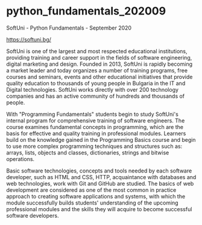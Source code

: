 # python_fundamentals_202009
SoftUni - Python Fundamentals - September 2020

https://softuni.bg/

SoftUni is one of the largest and most respected educational institutions, providing training and career support in the fields of software engineering, digital marketing and design.
Founded in 2013, SoftUni is rapidly becoming a market leader and today organizes a number of training programs, free courses and seminars, events and other educational initiatives that provide quality education to thousands of young people in Bulgaria in the IT and Digital technologies.
SoftUni works directly with over 200 technology companies and has an active community of hundreds and thousands of people.

With "Programming Fundamentals" students begin to study SoftUni's internal program for comprehensive training of software engineers. The course examines fundamental concepts in programming, which are the basis for effective and quality training in professional modules. Learners build on the knowledge gained in the Programming Basics course and begin to use more complex programming techniques and structures such as: arrays, lists, objects and classes, dictionaries, strings and bitwise operations.

Basic software technologies, concepts and tools needed by each software developer, such as HTML and CSS, HTTP, acquaintance with databases and web technologies, work with Git and GitHub are studied. The basics of web development are considered as one of the most common in practice approach to creating software applications and systems, with which the module successfully builds students' understanding of the upcoming professional modules and the skills they will acquire to become successful software developers.
